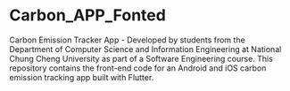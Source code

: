 # Carbon_APP_Fonted
Carbon Emission Tracker App - Developed by students from the Department of Computer Science and Information Engineering at National Chung Cheng University as part of a Software Engineering course. This repository contains the front-end code for an Android and iOS carbon emission tracking app built with Flutter.
